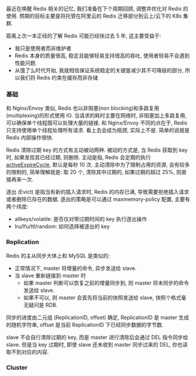 最近在唤醒 Redis 相关的记忆, 我们准备在下个周期回顾, 调整并优化对 Redis 的使用.
预期的目标主要是将托管在阿里云的 Redis 迁移部分到云上/云下的 K8s 集群.

距离上次一本正经的了解 Redis 可能已经快过去 5 年, 这主要受益于:
- 我只是使用者而非维护者
- Redis 本身的质量很高, 稳定且能够轻易支持很高的吞吐, 使用者轻易不会遇到性能问题.
- 从饿了么时代开始, 我就相信保证系统稳定的关键是减少其不可降级的部分, 所以我们将 Redis 约束在缓存而非存储

### 基础
和 Nginx/Envoy 类似, Redis 也以非阻塞(non blocking)和多路复用(multiplexing)的形式使用 IO.
当请求的耗时主要在网络时, 非阻塞加上多路复用, 可以确保单个线程既可以处理大量的链接.
和 Nginx/Envoy 不同的点在于, Redis 只支持使用单个线程处理所有请求.
看上去会成为瓶颈, 实际上不是. 简单的说就是 Redis 内部操作很快.

Redis 清除过期 key 的方式有主动被动两种.
被动的方式是, 当 Redis 获取到 key 时, 如果发现其已经过期, 则删除.
主动是指, Redis 会定期的执行 [activeExpireCycle](https://github.com/redis/redis/blob/unstable/src/expire.c#L154), 默认是每秒 10 次.
主动清除中为了限制占用的资源, 会有较多的限制的, 简单理解就是: 取 20 个, 清除其中过期的, 如果过期的超过 25%, 则直接再来一次.

逐出 (Evict) 是指当有新的插入请求时, Redis 的内存已满, 导致需要拒绝插入请求或者删除已存在的数据.
逐出的策略是可以通过 maxmemory-policy 配置, 主要有两个纬度:
- allkeys/volatile: 是否仅对带过期时间的 key 执行逐出操作
- lru/lfu/ttl/random: 如何选择被逐出的 key

### Replication
Redis 的主从同步大体上和 MySQL 是类似的:
- 正常情况下, master 将增量的命令, 异步发送给 slave.
- 当 slave 重新链接到 master 时
    - 如果 master 判断可以恢复之前的增量同步到, 则 master 将未同步的命令发送给 slave.
    - 如果不可以, 则 master 会首先将当前的快照发送给 slave, 快照个格式毫无疑问是 RDB.

同步的进度由二元组 (ReplicationID, offset) 确定, ReplicationID 是 master 生成的随机字符串,
offset 是当前 ReplicationID 下已经同步数据的字节数.

slave 不会自行清除过期的 key, 而是 master 进行清除后会通过 DEL 指令同步给 slave.
但是当 key 过期时, 即使 slave 还未收到 master 同步过来的 DEL, 你也读取不到对应的内容.

### Cluster
